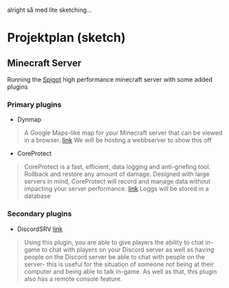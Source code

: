 alright så med lite sketching...

# Projektplan (sketch)

## Minecraft Server
Running the [Spigot](https://www.spigotmc.org/) high performance minecraft server with some added plugins

### Primary plugins
* Dynmap
> A Google Maps-like map for your Minecraft server that can be viewed in a browser. 
[link](https://www.spigotmc.org/resources/dynmap.274/)
We will be hosting a webbserver to show this off

* CoreProtect
> CoreProtect is a fast, efficient, data logging and anti-griefing tool. Rollback and restore any amount of damage. Designed with large servers in mind, CoreProtect will record and manage data without impacting your server performance.
[link](https://www.spigotmc.org/resources/coreprotect.8631/)
Loggs will be stored in a database

### Secondary plugins
* DiscordSRV
[link](https://www.spigotmc.org/resources/discordsrv.18494/)
> Using this plugin, you are able to give players the ability to chat in-game to chat with players on your Discord server as well as having people on the Discord server be able to chat with people on the server- this is useful for the situation of someone not being at their computer and being able to talk in-game.
> As well as that, this plugin also has a remote console feature. 
